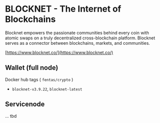 # BLOCKNET - The Internet of Blockchains

Blocknet empowers the passionate communities behind every coin with atomic swaps on a truly decentralized cross-blockchain platform. Blocknet serves as a connector between blockchains, markets, and communities.

[https://www.blocknet.co/](https://www.blocknet.co/)

## Wallet (full node)

Docker hub tags ( `fentas/crypto` )

- `blocknet-v3.9.22`, `blocknet-latest`

## Servicenode

... tbd